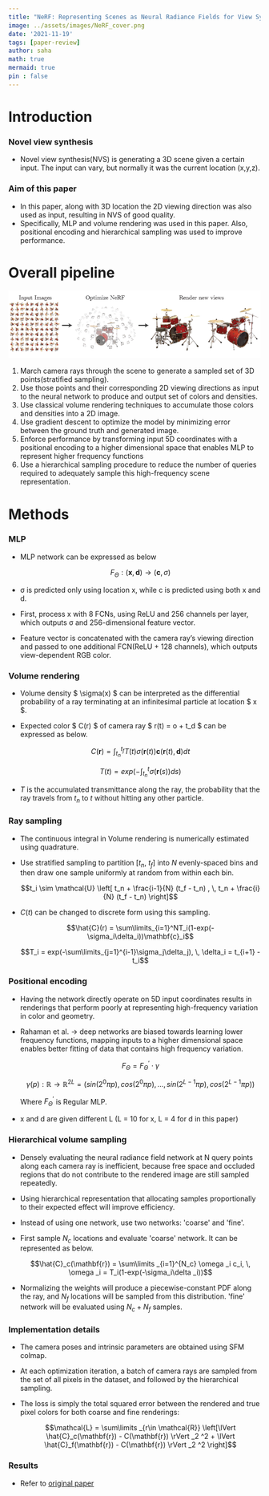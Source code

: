 ```yaml
---
title: "NeRF: Representing Scenes as Neural Radiance Fields for View Synthesis"
image: ../assets/images/NeRF_cover.png
date: '2021-11-19'
tags: [paper-review]
author: saha
math: true
mermaid: true
pin : false
---
```


# Introduction
### Novel view synthesis

- Novel view synthesis(NVS) is generating a 3D scene given a certain input. The input can vary, but normally it was the current location (x,y,z). 

### Aim of this paper

- In this paper, along with 3D location the 2D viewing direction was also used as input, resulting in NVS of good quality.
- Specifically, MLP and volume rendering was used in this paper. Also, positional encoding and hierarchical sampling was used to improve performance. 

# Overall pipeline
![](/assets/images/NeRF_1.png) 

1. March camera rays through the scene to generate a sampled set of 3D points(stratified sampling). 
2. Use those points and their corresponding 2D viewing directions as input to the neural network to produce and output set of colors and densities. 
3. Use classical volume rendering techniques to accumulate those colors and densities into a 2D image. 
4. Use gradient descent to optimize the model by minimizing error between the ground truth and generated image.
5. Enforce performance by transforming input 5D coordinates with a positional encoding to a higher dimensional space that enables MLP to represent higher frequency functions
6. Use a hierarchical sampling procedure to reduce the number of queries required to adequately sample this high-frequency scene representation.

# Methods
### MLP

- MLP network can be expressed as below
    
    $$ F_\Theta : (\mathbf{x}, \mathbf{d}) \rightarrow (\mathbf{c}, \sigma) $$
    
- σ is predicted only using location x, while c is predicted using both x and d.
- First, process x with 8 FCNs, using ReLU and 256 channels per layer, which outputs σ and 256-dimensional feature vector.
- Feature vector is concatenated with the camera ray’s viewing direction and passed to one additional FCN(ReLU + 128 channels), which outputs view-dependent RGB color.

### Volume rendering

- Volume density $ \sigma(x) $ can be interpreted as the differential probability of a ray terminating at an infinitesimal particle at location $ x $.
- Expected color $ C(r) $ of camera ray $ r(t) = o + t_d $ can be expressed as below.
    
    $$C(\mathbf{r}) = \int_{t_n}^{t_f} T(t)\sigma(\mathbf{r}(t))\mathbf{c}(\mathbf{r}(t), \mathbf{d})dt$$
    
    $$T(t) = exp(-\int_{t_n}^t \sigma(\mathbf{r}(s))ds)$$
    
- $T$ is the accumulated transmittance along  the ray, the probability that the ray travels from $t_n$ to $t$ without hitting any other particle.

### Ray sampling 

- The continuous integral in Volume rendering is numerically estimated using quadrature. 
- Use stratified sampling to partition [$t_n$, $t_f$] into $N$ evenly-spaced bins and then draw one sample uniformly at random from within each bin. 

    $$t_i \sim \mathcal{U} \left[ t_n + \frac{i-1}{N} (t_f - t_n) , \, t_n + \frac{i}{N} (t_f - t_n) \right]$$

- $C(t)$ can be changed to discrete form using this sampling. 

    $$\hat{C}(r) = \sum\limits_{i=1}^NT_i(1-exp(-\sigma_i\delta_i))\mathbf{c}_i$$
    
    $$T_i = exp(-\sum\limits_{j=1}^{i-1}\sigma_j\delta_j), \, \delta_i = t_{i+1} - t_i$$

### Positional encoding

- Having the network directly operate on 5D input coordinates results in renderings that perform poorly at representing high-frequency variation in color and geometry.
- Rahaman et al. → deep networks are biased towards learning lower frequency functions, mapping inputs to a higher dimensional space enables better fitting of data that contains high frequency variation.
    
    $$F_\Theta = F^{\prime}_\Theta\cdot\gamma$$

    $$\gamma(p): \mathbb{R} \rightarrow \mathbb{R}^{2L} = (sin(2^0\pi p), cos(2^0\pi p), ..., sin(2^{L-1}\pi p), cos(2^{L-1}\pi p))$$

    Where $F^{\prime}_\Theta$ is Regular MLP. 
    
- x and d are given different L (L = 10 for x, L = 4 for d in this paper)

### Hierarchical volume sampling

- Densely evaluating the neural radiance field network at N query points along each camera ray is inefficient, because free space and occluded regions that do not contribute to the rendered image are still sampled repeatedly.
- Using hierarchical representation that allocating samples proportionally to their expected effect will improve efficiency.
- Instead of using one network, use two networks: 'coarse' and 'fine'.
- First sample $N_c$ locations and evaluate 'coarse' network. It can be represented as below.
    
    $$\hat{C}_c(\mathbf{r}) = \sum\limits _{i=1}^{N_c} \omega _i c_i, \, \omega _i = T_i(1-exp(-\sigma_i\delta _i))$$
    
- Normalizing the weights will produce a piecewise-constant PDF along the ray, and $N_f$ locations will be sampled from this distribution. 'fine' network will be evaluated using $N_c + N_f$ samples.

### Implementation details
- The camera poses and intrinsic parameters are obtained using SFM colmap. 
- At each optimization iteration, a batch of camera rays are sampled from the set of all pixels in the dataset, and followed by the hierarchical sampling. 
- The loss is simply the total squared error between the rendered and true pixel colors for both coarse and fine renderings: 

    $$\mathcal{L} = \sum\limits _{r\in \mathcal{R}} \left[\lVert \hat{C}_c(\mathbf{r}) - C(\mathbf{r}) \rVert _2 ^2 + \lVert \hat{C}_f(\mathbf{r}) - C(\mathbf{r}) \rVert _2 ^2 \right]$$ 

### Results
- Refer to [original paper](https://arxiv.org/abs/2003.08934)